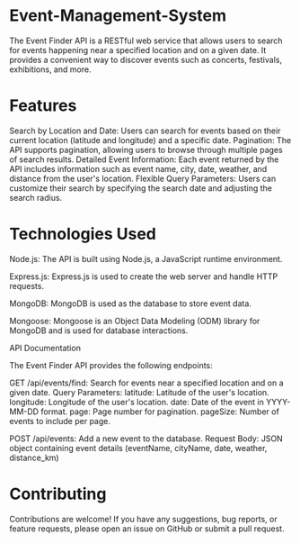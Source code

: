 # Event-Management-System

The Event Finder API is a RESTful web service that allows users to search for events happening near a specified location and on a given date. It provides a convenient way to discover events such as concerts, festivals, exhibitions, and more.

# Features

   Search by Location and Date: Users can search for events based on their current location (latitude and longitude) and a specific date.
   Pagination: The API supports pagination, allowing users to browse through multiple pages of search results.
   Detailed Event Information: Each event returned by the API includes information such as event name, city, date, weather, and distance from the user's location.
   Flexible Query Parameters: Users can customize their search by specifying the search date and adjusting the search radius.

# Technologies Used

   Node.js: The API is built using Node.js, a JavaScript runtime environment.
   
   Express.js: Express.js is used to create the web server and handle HTTP requests. 
   
   MongoDB: MongoDB is used as the database to store event data.
   
   Mongoose: Mongoose is an Object Data Modeling (ODM) library for MongoDB and is used for database interactions.

  API Documentation

The Event Finder API provides the following endpoints:

  GET /api/events/find: Search for events near a specified location and on a given date.
       Query Parameters:
           latitude: Latitude of the user's location.
           longitude: Longitude of the user's location.
           date: Date of the event in YYYY-MM-DD format.
           page: Page number for pagination.
           pageSize: Number of events to include per page.

  POST /api/events: Add a new event to the database.
       Request Body: JSON object containing event details (eventName, cityName, date, weather, distance_km)

# Contributing

Contributions are welcome! If you have any suggestions, bug reports, or feature requests, please open an issue on GitHub or submit a pull request.
